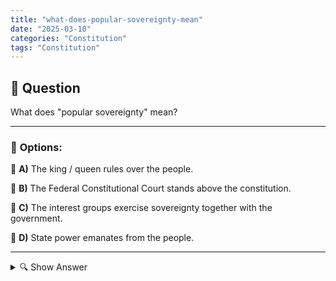 ```yaml
---
title: "what-does-popular-sovereignty-mean"
date: "2025-03-10"
categories: "Constitution"
tags: "Constitution"
---
```


## 📌 **Question**

What does "popular sovereignty" mean?



---

### 📝 **Options:**

🔘 **A)** The king / queen rules over the people.

🔘 **B)** The Federal Constitutional Court stands above the constitution.

🔘 **C)** The interest groups exercise sovereignty together with the government.

🔘 **D)** State power emanates from the people.

---

<details>
  <summary>🔍 Show Answer</summary>

  <p>
💡  <b>Correct Answer:</b>  d
  </p>
  <p>
    📖<b>Explanation:</b>
    **Context:**
Popular sovereignty is a fundamental principle of the democratic state order. It states that all state power emanates from the people and not from a single person or institution. In a sovereign democracy, the people exert direct or indirect influence on the government through elections and votes. This principle is in contrast to monarchical or authoritarian systems, in which power is concentrated. Popular sovereignty ensures that political decisions reflect the interests and will of the citizens.
  </p>
</details>
